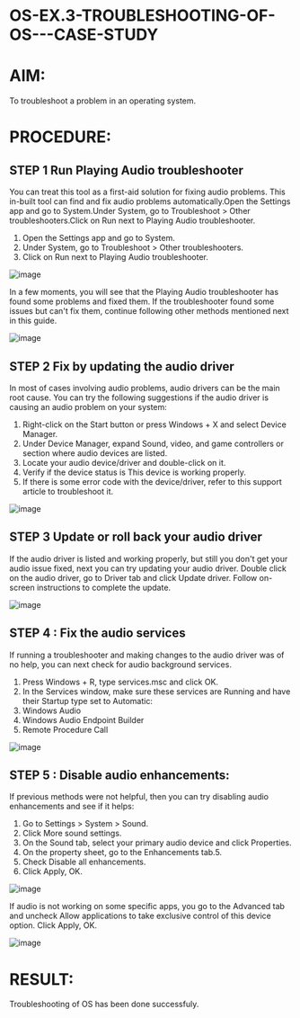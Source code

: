 # OS-EX.3-TROUBLESHOOTING-OF-OS---CASE-STUDY

# AIM:

To troubleshoot a problem in an operating system.

# PROCEDURE:

##  STEP 1 Run Playing Audio troubleshooter

You can treat this tool as a first-aid solution for fixing audio problems. This in-built tool can find and fix audio problems automatically.Open the Settings app and go to System.Under System, go to Troubleshoot > Other troubleshooters.Click on Run next to Playing Audio troubleshooter.  
1. Open the Settings app and go to System.
2. Under System, go to Troubleshoot > Other troubleshooters.
3. Click on Run next to Playing Audio troubleshooter.

![image](https://github.com/R-Guruprasad/OS-EX.3-TROUBLESHOOTING-OF-OS---CASE-STUDY/assets/119390308/f9f1e18f-5826-40a9-b768-c41a95181fad)

In a few moments, you will see that the Playing Audio troubleshooter has found some problems and fixed them. If the troubleshooter found some issues but can't fix them, continue following other methods mentioned next in this guide.

![image](https://github.com/R-Guruprasad/OS-EX.3-TROUBLESHOOTING-OF-OS---CASE-STUDY/assets/119390308/b59530aa-dd97-4a94-8a42-0556b3a627aa)

## STEP 2 Fix by updating the audio driver

In most of cases involving audio problems, audio drivers can be the main root cause. You can try the following suggestions if the audio driver is causing an audio problem on your system:

1. Right-click on the Start button or press Windows + X and select Device Manager.
2. Under Device Manager, expand Sound, video, and game controllers or section where audio devices are listed.
3. Locate your audio device/driver and double-click on it.
4. Verify if the device status is This device is working properly.
5. If there is some error code with the device/driver, refer to this support article to troubleshoot it.

![image](https://github.com/R-Guruprasad/OS-EX.3-TROUBLESHOOTING-OF-OS---CASE-STUDY/assets/119390308/8a1ad506-ef43-4d58-99d5-666b319098cd)

## STEP 3 Update or roll back your audio driver

If the audio driver is listed and working properly, but still you don't get your audio issue fixed, next you can try updating your audio driver. Double click on the audio driver, go to Driver tab and click Update driver. Follow on-screen instructions to complete the update.

![image](https://github.com/R-Guruprasad/OS-EX.3-TROUBLESHOOTING-OF-OS---CASE-STUDY/assets/119390308/98692cf2-0638-478b-937b-7e5724ff7ca3)

## STEP 4 : Fix the audio services

If running a troubleshooter and making changes to the audio driver was of no help, you can next check for audio background services.

1. Press Windows + R, type services.msc and click OK.
2. In the Services window, make sure these services are Running and have their Startup type set to Automatic:
3. Windows Audio
4. Windows Audio Endpoint Builder
5. Remote Procedure Call

![image](https://github.com/R-Guruprasad/OS-EX.3-TROUBLESHOOTING-OF-OS---CASE-STUDY/assets/119390308/42f0e9ae-c1ed-4c0d-8e56-8bb9512ac08a)

## STEP 5 : Disable audio enhancements:
If previous methods were not helpful, then you can try disabling audio enhancements and see if it helps:

1. Go to Settings > System > Sound.
2. Click More sound settings.
3. On the Sound tab, select your primary audio device and click Properties.
4. On the property sheet, go to the Enhancements tab.5.
5. Check Disable all enhancements.
6. Click Apply, OK.

![image](https://github.com/R-Guruprasad/OS-EX.3-TROUBLESHOOTING-OF-OS---CASE-STUDY/assets/119390308/a3135369-9bed-4d73-9072-fd0594184d22)

If audio is not working on some specific apps, you go to the Advanced tab and uncheck Allow applications to take exclusive control of this device option. Click Apply, OK.

![image](https://github.com/R-Guruprasad/OS-EX.3-TROUBLESHOOTING-OF-OS---CASE-STUDY/assets/119390308/54e7f6d1-73d5-4aba-9f26-6ee06497b5f8)

# RESULT:

Troubleshooting of OS has been done successfuly.
